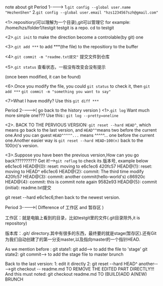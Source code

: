note about git
Period 1---->
        1.`git config --global user.name "HezhenShen"`
        2.`git config --global user.email "hzs1234567szh@gmail.com"` 

 <1>.repositiory(可以理解为一个目录),git可以管理它
        for example: /home/hzs/folder1/testgit
                testgit is a repo.
                cd to testgit

<2>.`git init` to make the direction become a controlable(by git) one

<3>.`git add ***` to add ***(the file) to the repositiory to the buffer

<4>.`git commit -m "readme.txt提交"` 提交文件到仓库

<5>.`git status` 查看状态，一般没有改变会没有提示

<!--- --->(once been modified, it can be found)

<6>.Once you modify the file, you could `git status` to check it, then `git add ***`
`git commit -m "something you want to say"`

<7>What I have modify?  Use this `git diff ***` 


Period 2---->( go back to the history version )
<1>.`git log` Want much more simple one??? Use this:: `git log --pretty=oneline`

<2>. BACK TO THE PERVIOUS VERSION: `git reset --hard HEAD^`, which means go
back to the last version, and `HEAD^^`means two before the current one.And 
you can guest `HEAD^^^^^...` means ^^^^^... one before the current one.Another
easier way is `git reset --hard HEAD~100(n)` back to the 100(n)'s version.

<3>.Suppose you have been the previous version,How can you go back??????????
Get it!-->`git reflog` to check its 版本号, example below
e6c1ec6 HEAD@{0}: reset: moving to e6c1ec6
420fc57 HEAD@{1}: reset: moving to HEAD^
e6c1ec6 HEAD@{2}: commit: The third time modify
420fc57 HEAD@{3}: commit: another commit(hello-world's)
c86920c HEAD@{4}: commit: this is commit note again
9582e93 HEAD@{5}: commit (initial): readme.txt提交

git reset --hard e6c1ec6,then back to the newest version.


Period 3---->( Difference of 工作区 and 暂存区 )

工作区：就是电脑上看到的目录，比如testgit里的文件(.git目录除外,it is repository)

版本库：.git/ directory.其中有很多的东西，最终要的就是stage(暂存区).还有Git
为我们自动创建了的第一分支master,以及指向master的一个指针HEAD.

As we mention before :
                git state1: git add--> to add the file to 'stage'
                            git state2: git commit--> to add the stage file
                                        to master brunch

Back to the last version:
        1: edit it directly
        2: git reset --hard HEAD^
another---->git checkout -- readme.md  TO REMOVE THE EDITED PART DIRECTLY!!!
        And this must noted: git checkout readme.md TO (BUILD)ADD A(NEW) BRUNCH



